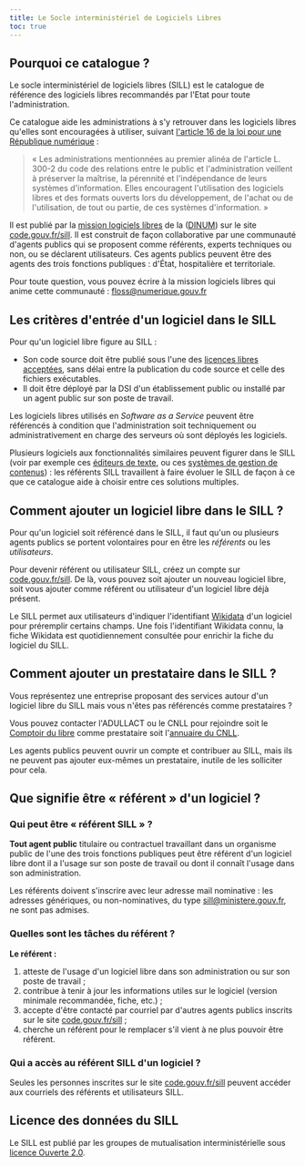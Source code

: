 ```yaml
---
title: Le Socle interministériel de Logiciels Libres
toc: true
---
```


<!-- SPDX-FileCopyrightText: 2021-2025 DINUM <floss@numerique.gouv.fr> -->
<!-- SPDX-FileCopyrightText: 2024-2025 Université Grenoble Alpes -->
<!-- SPDX-License-Identifier: CC-BY-4.0 -->
<!-- SPDX-License-Identifier: Etalab-2.0 -->

## Pourquoi ce catalogue ?

Le socle interministériel de logiciels libres (SILL) est le catalogue de référence des logiciels libres recommandés par l'Etat pour toute l'administration.

Ce catalogue aide les administrations à s'y retrouver dans les logiciels libres qu'elles sont encouragées à utiliser, suivant [l'article 16 de la loi pour une République numérique](https://www.legifrance.gouv.fr/loda/article_lc/LEGIARTI000033205068) :

> « Les administrations mentionnées au premier alinéa de l'article L. 300-2 du code des relations entre le public et l'administration veillent à préserver la maîtrise, la pérennité et l'indépendance de leurs systèmes d'information. Elles encouragent l'utilisation des logiciels libres et des formats ouverts lors du développement, de l'achat ou de l'utilisation, de tout ou partie, de ces systèmes d'information. »

Il est publié par la [mission logiciels libres](https://code.gouv.fr) de la ([DINUM](https://www.numerique.gouv.fr)) sur le site [code.gouv.fr/sill](https://code.gouv.fr/sill). Il est construit de façon collaborative par une communauté d'agents publics qui se proposent comme référents, experts techniques ou non, ou se déclarent utilisateurs. Ces agents publics peuvent être des agents des trois fonctions publiques : d'État, hospitalière et territoriale.

Pour toute question, vous pouvez écrire à la mission logiciels libres qui anime cette communauté : <floss@numerique.gouv.fr>

## Les critères d'entrée d'un logiciel dans le SILL

Pour qu'un logiciel libre figure au SILL :

- Son code source doit être publié sous l'une des [licences libres acceptées](https://code.gouv.fr/fr/doc/licences-libres-dinum/), sans délai entre la publication du code source et celle des fichiers exécutables.
- Il doit être déployé par la DSI d'un établissement public ou installé par un agent public sur son poste de travail.

Les logiciels libres utilisés en *Software as a Service* peuvent être référencés à condition que l'administration soit techniquement ou administrativement en charge des serveurs où sont déployés les logiciels.

Plusieurs logiciels aux fonctionnalités similaires peuvent figurer dans le SILL (voir par exemple ces [éditeurs de texte](https://code.gouv.fr/sill/detail?name=GNU%20Emacs), ou ces [systèmes de gestion de contenus](https://code.gouv.fr/sill/detail?name=Drupal)) : les référents SILL travaillent à faire évoluer le SILL de façon à ce que ce catalogue aide à choisir entre ces solutions multiples.

## Comment ajouter un logiciel libre dans le SILL ?

Pour qu'un logiciel soit référencé dans le SILL, il faut qu'un ou plusieurs agents publics se portent volontaires pour en être les *référents* ou les *utilisateurs*.

Pour devenir référent ou utilisateur SILL, créez un compte sur [code.gouv.fr/sill](https://code.gouv.fr/sill). De là, vous pouvez soit ajouter un nouveau logiciel libre, soit vous ajouter comme référent ou utilisateur d'un logiciel libre déjà présent.

Le SILL permet aux utilisateurs d'indiquer l'identifiant [Wikidata](https://www.wikidata.org) d'un logiciel pour préremplir certains champs. Une fois l'identifiant Wikidata connu, la fiche Wikidata est quotidiennement consultée pour enrichir la fiche du logiciel du SILL.

## Comment ajouter un prestataire dans le SILL ?

Vous représentez une entreprise proposant des services autour d'un logiciel libre du SILL mais vous n'êtes pas référencés comme prestataires ?

Vous pouvez contacter l'ADULLACT ou le CNLL pour rejoindre soit le [Comptoir du libre](https://comptoir-du-libre.org/fr/) comme prestataire soit l'[annuaire du CNLL](https://annuaire.cnll.fr/).

Les agents publics peuvent ouvrir un compte et contribuer au SILL, mais ils ne peuvent pas ajouter eux-mêmes un prestataire, inutile de les solliciter pour cela.

## Que signifie être « référent » d'un logiciel ?

### Qui peut être « référent SILL » ?

**Tout agent public** titulaire ou contractuel travaillant dans un organisme public de l'une des trois fonctions publiques peut être référent d'un logiciel libre dont il a l'usage sur son poste de travail ou dont il connaît l'usage dans son administration.

Les référents doivent s'inscrire avec leur adresse mail nominative : les adresses génériques, ou non-nominatives, du type sill@ministere.gouv.fr, ne sont pas admises.

### Quelles sont les tâches du référent ?

**Le référent :**

1.  atteste de l'usage d'un logiciel libre dans son administration ou sur son poste de travail ;
2.  contribue à tenir à jour les informations utiles sur le logiciel (version minimale recommandée, fiche, etc.) ;
3.  accepte d'être contacté par courriel par d'autres agents publics inscrits sur le site [code.gouv.fr/sill](https://code.gouv.fr/sill) ;
4.  cherche un référent pour le remplacer s'il vient à ne plus pouvoir être référent.

### Qui a accès au référent SILL d'un logiciel ?

Seules les personnes inscrites sur le site [code.gouv.fr/sill](https://code.gouv.fr/sill) peuvent accéder aux courriels des référents et utilisateurs SILL.

## Licence des données du SILL

Le SILL est publié par les groupes de mutualisation interministérielle sous [licence Ouverte 2.0](https://github.com/etalab/Licence-Ouverte/blob/master/LO.md).
